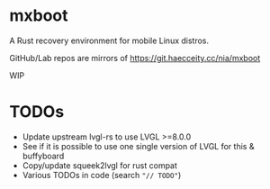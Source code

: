# mxboot

A Rust recovery environment for mobile Linux distros.

GitHub/Lab repos are mirrors of https://git.haecceity.cc/nia/mxboot

WIP

# TODOs

- Update upstream lvgl-rs to use LVGL >=8.0.0
- See if it is possible to use one single version of LVGL for this & buffyboard
- Copy/update squeek2lvgl for rust compat
- Various TODOs in code (search `"// TODO"`)
